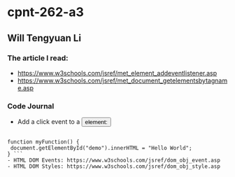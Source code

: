 # cpnt-262-a3
## Will Tengyuan Li
### The article I read: 
- https://www.w3schools.com/jsref/met_element_addeventlistener.asp
- https://www.w3schools.com/jsref/met_document_getelementsbytagname.asp
### Code Journal
- Add a click event to a <button> element:
 ``` element.addEventListener("click", myFunction);

function myFunction() {
  document.getElementById("demo").innerHTML = "Hello World";
} ``` 
- HTML DOM Events: https://www.w3schools.com/jsref/dom_obj_event.asp
- HTML DOM Styles: https://www.w3schools.com/jsref/dom_obj_style.asp